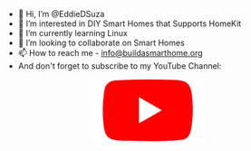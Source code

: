- 👋 Hi, I’m @EddieDSuza
- 👀 I’m interested in DIY Smart Homes that Supports HomeKit
- 🌱 I’m currently learning Linux
- 💞️ I’m looking to collaborate on Smart Homes
- 📫 How to reach me - info@buildasmarthome.org
- And don't forget to subscribe to my YouTube Channel:
<p align="center"><a href="[https://www.youtube.com/channel/UCRumJzAoAnQ7dUpSnSUuuJw](https://www.youtube.com/channel/UCh9iO2nRoNA-OCAQmyJauzw)"><img width="40%" src="https://raw.githubusercontent.com/RavenSystem/ravensystem-media/master/YouTube_logo.png"></a></p>

<!---
EddieDSuza/EddieDSuza is a ✨ special ✨ repository because its `README.md` (this file) appears on your GitHub profile.
You can click the Preview link to take a look at your changes.
--->
